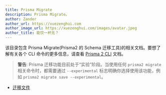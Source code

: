 ```yaml
---
title: Prisma Migrate
description: Prisma Migrate。
author: Zander
author_url: https://xuezenghui.com
author_image_url: https://xuezenghui.com/images/avatar.jpeg
author_title: 能饮一杯无？
---
```


该目录包含 Prisma Migrate(Prisma2 的 Schema 迁移工具)的相关文档。要想了解有关各个 CLI 命令的更多信息，请查看 [Prisma 2 CLI](../prisma2-cli.md) 文档。

> **警告**: Prisma 迁移功能目前处于“实验”阶段。当使用任何 `prisma2 migrate` 相关命令时，都需要通过 `--experimental` 标志明确你选择使用该功能，例如 `prisma2 migrate save --experimental`。

- [迁移文件](./migration-files.md)

